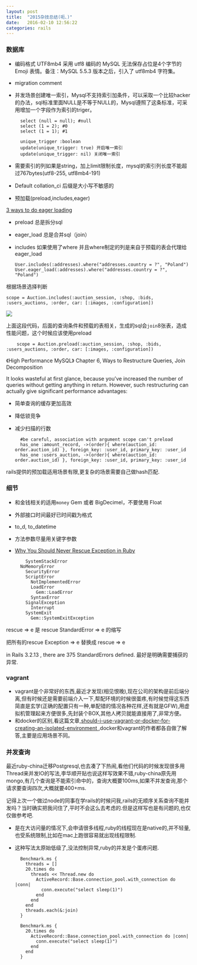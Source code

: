 ```yaml
---
layout: post
title:  "2015杂技总结(呃、)"
date:   2016-02-10 12:56:22
categories: rails
---
```


### 数据库

* 编码格式 UTF8mb4
采用 utf8 编码的 MySQL 无法保存占位是4个字节的 Emoji 表情。备注：MySQL 5.5.3 版本之后，引入了 utf8mb4 字符集。

* migration comment

* 并发场景创建唯一索引，Mysql不支持索引加条件，可以采取一个比较hacker的办法，sql标准里面NULL是不等于NULL的，Mysql遵照了这条标准，可采用增加一个字段作为索引的triger。


        select (null = null); #null
        select (1 = 2); #0
        select (1 = 1); #1

        unique_trigger :boolean
        update(unique_trigger: true) 开启唯一索引
        update(unique_trigger: nil) 关闭唯一索引

* 需要索引的列如果是string，加上limit限制长度，mysql的索引列长度不能超过767bytes(utf8-255, utf8mb4-191)

* Default collation_ci 后缀是大小写不敏感的

* 预加载(preload,includes,eager)  

[3 ways to do eager loading ](http://blog.arkency.com/2013/12/rails4-preloading/)
  * preload 总是拆分sql
  * eager_load 总是合并sql（join）
  * includes 如果使用了where 并且where制定的列是来自于预载的表会代理给eager_load

        User.includes(:addresses).where("addresses.country = ?", "Poland")
        User.eager_load(:addresses).where("addresses.country = ?", "Poland")

根据场景选择判断

    scope = Auction.includes(:auction_session, :shop, :bids, :users_auctions, :order, car: [:images, :configuration])

![](http://git.souche.com/cheniu/cheniu_auction/uploads/cd353cbf14975bd41e414fd6a8db0494/007AD190-680C-412F-8BB2-C3BDA7720A50.png)

上面这段代码，后面的查询条件和预载的表相关，生成的sql会`join`8张表，造成性能问题，这个时候应该使用preload

        scope = Auction.preload(:auction_session, :shop, :bids, :users_auctions, :order, car: [:images, :configuration])

《High Performance MySQL》 Chapter 6, Ways to Restructure Queries, Join Decomposition


It looks wasteful at first glance, because you’ve increased the number of queries without getting anything in return. However, such restructuring can actually give significant performance advantages:


* 简单查询的缓存更加高效
* 降低锁竞争
* 减少扫描的行数



        #be careful, association with argument scope can't preload
        has_one :amount_record, ->(order){ where(auction_id: order.auction_id) }, foreign_key: :user_id, primary_key: :user_id
        has_one :users_auction, ->(order){ where(auction_id: order.auction_id) }, foreign_key: :user_id, primary_key: :user_id

rails提供的预加载适用场景有限,更复杂的场景需要自己做hash匹配.

### 细节

* 和金钱相关的适用`money` Gem 或者 BigDecimel，不要使用 Float
* 外部接口时间最好已时间戳为格式
* to_d, to_datetime
* 方法参数尽量用关键字参数
* [Why You Should Never Rescue Exception in Ruby](http://daniel.fone.net.nz/blog/2013/05/28/why-you-should-never-rescue-exception-in-ruby/)

          SystemStackError
        NoMemoryError
          SecurityError
          ScriptError
            NotImplementedError
            LoadError
              Gem::LoadError
            SyntaxError
          SignalException
            Interrupt
          SystemExit
            Gem::SystemExitException


rescue => e 是 rescue StandardError => e 的缩写

把所有的rescue Exception => e 替换成 rescue => e

in Rails 3.2.13 , there are 375 StandardErrors defined. 最好是明确需要捕获的异常.


### vagrant

* vagrant是个非常好的东西,最近才发现(相见恨晚),现在公司的架构是前后端分离,但有时候还是需要前端介入一下,帮配环境的时候很蛋疼,有时候觉得这东西简直是玄学(正确的配置只有一种,单配错的情况各种花样,还有就是GFW),用虚拟机管理起来方便很多,先封装个BOX,其他人拷贝就能直接用了,非常方便。
* 和docker的区别,看这篇文章,[should-i-use-vagrant-or-docker-for-creating-an-isolated-environment
](http://stackoverflow.com/questions/16647069/should-i-use-vagrant-or-docker-for-creating-an-isolated-environment
),docker和vagrant的作者都各自做了解答,主要是应用场景不同。

### 并发查询

最近ruby-china迁移Postgresql,也去凑了下热闹,看他们代码的时候发现很多用Thread来并发IO的写法,李华顺开贴也说这样写效果不错,ruby-china原先用mongo,有几个查询是不能索引命中的，查询大概要100ms,如果不并发查询,那个请求要查询四次,大概就要400+ms.

记得上次一个做过node的同事在学rails的时候问我,rails的无顺序关系查询不能并发吗？当时确实把我问住了,平时不会这么去考虑的.但是这样写也是有问题的,也仅仅做参考吧.

* 是在大访问量的情况下,会申请很多线程,ruby的线程现在是native的,并不轻量,也受系统限制,比如在mac上跑很容易就出现线程限制.

* 这种写法太原始低级了,没法控制异常,ruby的并发是个蛋疼问题.

        Benchmark.ms {
          threads = []
          20.times do
            threads << Thread.new do
              ActiveRecord::Base.connection_pool.with_connection do |conn|
                conn.execute("select sleep(1)")
              end
            end
          end
          threads.each(&:join)
        }

        Benchmark.ms {
          20.times do
            ActiveRecord::Base.connection_pool.with_connection do |conn|
              conn.execute("select sleep(1)")
            end
          end
        }

